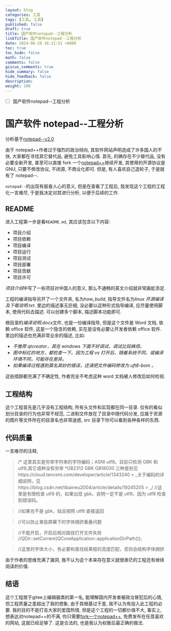 ```yaml
---
layout: blog
categories: 工具
tags: [工具, 工具]
published: false
draft: true
title: 国产软件notepad--工程分析
linkTitle: 国产软件notepad--工程分析
date: 2024-06-28 16:21:51 +0800
toc: true
toc_hide: false
math: false
comments: false
giscus_comments: true
hide_summary: false
hide_feedback: false
description: 
weight: 100
---
```


- [ ] 国产软件notepad--工程分析

# 国产软件 notepad--工程分析

分析基于[notepad--v2.0](https://gitee.com/cxasm/notepad--/commit/c1ae9ac45b8efdf560cc12a5e36e8fb5dcf45660)

由于 notepad++作者过于强烈的政治倾向, 其软件网站声明造成了许多国人的不快, 大家都在寻找其它替代品, 避免工具影响心情. 首先, 的确存在不少替代品, 没有必要全新开发, 甚至可以直接 fork 一个[notepad++](https://github.com/notepad-plus-plus/notepad-plus-plus)继续开发, 其使用的开源协议是 GNU, 只要不修改协议, 不闭源, 不商业化即可. 但是, 有人喜欢自己造轮子, 于是就有了 notepad--.

`notepad--`的出现有振奋人心的意义, 但是在查看了工程后, 我发现这个工程的工程化一言难尽, 于是我决定对其进行分析, 以便于后续的工作.

## README

进入工程第一步是看`README.md`, 其应该包含以下内容:

- 项目介绍
- 项目依赖
- 项目编译
- 项目运行
- 项目测试
- 项目部署
- 项目贡献
- 项目许可

*项目介绍*中写了一些项目对中国人的意义, 那么不通畅的英文介绍就非常画蛇添足.

工程的编译指导另开了一个文件夹, 名为*how_build*, 指导文件名为*linux 开源编译及下载说明.txt*. 里边的描述事无巨细, 没必要以这种形式指导编译, 应尽量使用脚本, 使用代码去描述. 可以创建多个脚本, 描述脚本功能即可.

根目录的*编译说明.docx*文件, 也是一份编译指导, 但是这个文件是 Word 文档, 依赖 office 软件, 这是一个隐含的依赖, 实在是没有必要让开发者依赖 office 软件. 里边的描述也充满非常业余的描述, 比如:

- _不推荐 qtcreator，其在 windows 下面不好调试，调试比较麻烦。_
- _图中标红的地方，都检查一下。因为工程 vs 打开后，随着系统不同，或编译环境不同，可能存在差异。_
- _如果编译过程遇到莫名其妙的错误，还请把文件编码修改为 uft8-bom 。_

这些措辞都充满了不确定性, 作者完全不考虑这种 word 文档被人修改后如何检视.

## 工程结构

这个工程首先是几乎没有工程结构, 所有头文件和实现都在同一目录.
仅有的看似划分目录的行为也非常不规范, 二进制文件放在了目录中随代码分发, 应属于资源的图片等文件所在的目录名也非常迷惑, src 目录下你可以看到各种各样的东西.

## 代码质量

一言难尽的注释,

> /* 这里其实是穷举字符串的字符编码；ASNI utf8。目前只检测 GBK 和 utf8;其它语种没有穷举
> *GB2312 GBK GB18030 三种差别见https://cloud.tencent.com/developer/article/1343240 > _关于编码的详细说明，见https://blog.csdn.net/libaineu2004/article/details/19245205 > _/
> //这里是有限检查 utf8 的，如果出现 gbk，说明一定不是 utf8，因为 utf8 检查到错误码。

> //如果也不是 gbk，姑且按照 utf8 直接返回

> //可以防止某些屏幕下的字体拥挤重叠问题

> //不能开启，开启后相对路径打开文件失败
> //QDir::setCurrent(QCoreApplication::applicationDirPath());

> //这里的字体大小，务必要和查找结果框的高度匹配，否则会结构字体拥挤

由于作者的思维充满了漏洞, 我不认为这个本来存在意义就很渺茫的工程还有继续阅读的价值.


## 结语

这个工程居于gitee上编辑器类的第一名, 能理解国内开发者被政治冒犯后的心情, 但工程质量之差超出了我的想象, 由于其根基过于差, 我不认为有投入此工程的必要.
我的目的不是打击大家的爱国热情, 但是这个工程的一切都价值不大, 事实上, 想表达对notepad++的不满, 你只需要[fork一个notepad++](https://github.com/notepad-plus-plus/notepad-plus-plus/fork), 免费发布在任意喜欢的网站, 这就已经足够了. 这是合法的, 也是我认为权衡后最正确的做法.
